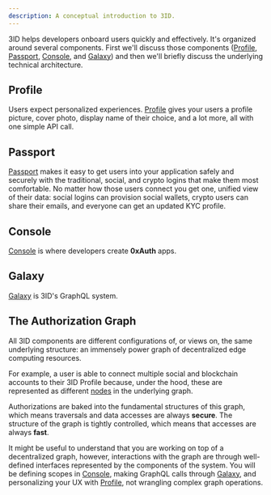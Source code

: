 ```yaml
---
description: A conceptual introduction to 3ID.
---
```


3ID helps developers onboard users quickly and effectively. It's organized
around several components. First we'll discuss those components ([Profile](#profile),
[Passport](#passport), [Console](#console), and [Galaxy](#galaxy)) and then we'll
briefly discuss the underlying technical architecture.

## Profile

Users expect personalized experiences. [Profile](../profile/index.md) gives your
users a profile picture, cover photo, display name of their choice, and a lot
more, all with one simple API call.

## Passport

[Passport](../passport/index.md) makes it easy to get users into your
application safely and securely with the traditional, social, and crypto logins
that make them most comfortable. No matter how those users connect you get
one, unified view of their data: social logins can provision social wallets,
crypto users can share their emails, and everyone can get an updated KYC profile.

## Console

[Console](../console/index.md) is where developers create **0xAuth** apps.

## Galaxy

[Galaxy](../galaxy/index.md) is 3ID's GraphQL system.

## The Authorization Graph

All 3ID components are different configurations of, or views on, the same
underlying structure: an immensely power graph of decentralized edge computing
resources.

For example, a user is able to connect multiple social and blockchain accounts
to their 3ID Profile because, under the hood, these are represented as different
[nodes](glossary.md#nodes) in the underlying graph.

Authorizations are baked into the fundamental structures of this graph, which
means traversals and data accesses are always **secure**. The structure of the
graph is tightly controlled, which means that accesses are always **fast**.

It might be useful to understand that you are working on top of a decentralized
graph, however, interactions with the graph are through well-defined interfaces
represented by the components of the system. You will be defining scopes
in [Console](../console/reference.md#scopes), making GraphQL calls through
[Galaxy](../galaxy/index.md), and personalizing your UX with
[Profile](../profile/reference.md), not wrangling complex graph operations.
